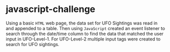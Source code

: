 # javascript-challenge

Using a basic `HTML` web page, the data set for UFO Sightings was read in and appended to a table. Then using `JavaScript` created an event listener to search through the date/time column to find the data that matched the user input in UFO-Level-1. For UFO-Level-2 multiple input tags were created to search for UFO sightings.
